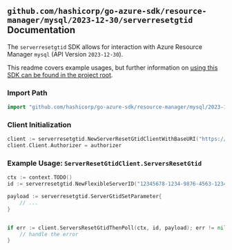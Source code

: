 
## `github.com/hashicorp/go-azure-sdk/resource-manager/mysql/2023-12-30/serverresetgtid` Documentation

The `serverresetgtid` SDK allows for interaction with Azure Resource Manager `mysql` (API Version `2023-12-30`).

This readme covers example usages, but further information on [using this SDK can be found in the project root](https://github.com/hashicorp/go-azure-sdk/tree/main/docs).

### Import Path

```go
import "github.com/hashicorp/go-azure-sdk/resource-manager/mysql/2023-12-30/serverresetgtid"
```


### Client Initialization

```go
client := serverresetgtid.NewServerResetGtidClientWithBaseURI("https://management.azure.com")
client.Client.Authorizer = authorizer
```


### Example Usage: `ServerResetGtidClient.ServersResetGtid`

```go
ctx := context.TODO()
id := serverresetgtid.NewFlexibleServerID("12345678-1234-9876-4563-123456789012", "example-resource-group", "flexibleServerValue")

payload := serverresetgtid.ServerGtidSetParameter{
	// ...
}


if err := client.ServersResetGtidThenPoll(ctx, id, payload); err != nil {
	// handle the error
}
```
